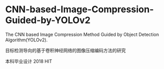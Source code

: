 # CNN-based-Image-Compression-Guided-by-YOLOv2

The CNN based Image Compression Method Guided by Object Detection Algorithm(YOLOv2).

目标检测导向的基于卷积神经网络的图像压缩编码方法的研究



本科毕业设计 2018 HIT

